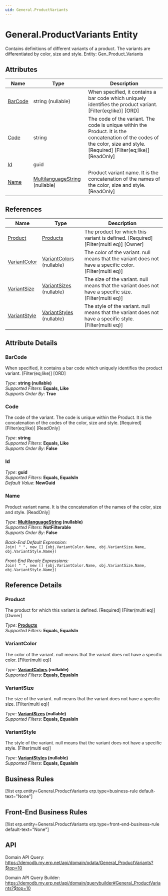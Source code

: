 ```yaml
---
uid: General.ProductVariants
---
```

# General.ProductVariants Entity

Contains definitions of different variants of a product. The variants are differentiated by color, size and style. Entity: Gen_Product_Variants

## Attributes

| Name | Type | Description |
| ---- | ---- | --- |
| [BarCode](General.ProductVariants.md#barcode) | string (nullable) | When specified, it contains a bar code which uniquely identifies the product variant. [Filter(eq;like)] [ORD] 
| [Code](General.ProductVariants.md#code) | string | The code of the variant. The code is unique within the Product. It is the concatenation of the codes of the color, size and style. [Required] [Filter(eq;like)] [ReadOnly] 
| [Id](General.ProductVariants.md#id) | guid |  
| [Name](General.ProductVariants.md#name) | [MultilanguageString](../data-types.md#multilanguagestring) (nullable) | Product variant name. It is the concatenation of the names of the color, size and style. [ReadOnly] 

## References

| Name | Type | Description |
| ---- | ---- | --- |
| [Product](General.ProductVariants.md#product) | [Products](General.Products.Products.md) | The product for which this variant is defined. [Required] [Filter(multi eq)] [Owner] |
| [VariantColor](General.ProductVariants.md#variantcolor) | [VariantColors](General.Products.VariantColors.md) (nullable) | The color of the variant. null means that the variant does not have a specific color. [Filter(multi eq)] |
| [VariantSize](General.ProductVariants.md#variantsize) | [VariantSizes](General.Products.VariantSizes.md) (nullable) | The size of the variant. null means that the variant does not have a specific size. [Filter(multi eq)] |
| [VariantStyle](General.ProductVariants.md#variantstyle) | [VariantStyles](General.Products.VariantStyles.md) (nullable) | The style of the variant. null means that the variant does not have a specific style. [Filter(multi eq)] |


## Attribute Details

### BarCode

When specified, it contains a bar code which uniquely identifies the product variant. [Filter(eq;like)] [ORD]

_Type_: **string (nullable)**  
_Supported Filters_: **Equals, Like**  
_Supports Order By_: **True**  

### Code

The code of the variant. The code is unique within the Product. It is the concatenation of the codes of the color, size and style. [Required] [Filter(eq;like)] [ReadOnly]

_Type_: **string**  
_Supported Filters_: **Equals, Like**  
_Supports Order By_: **False**  

### Id

_Type_: **guid**  
_Supported Filters_: **Equals, EqualsIn**  
_Default Value_: **NewGuid**  

### Name

Product variant name. It is the concatenation of the names of the color, size and style. [ReadOnly]

_Type_: **[MultilanguageString](../data-types.md#multilanguagestring) (nullable)**  
_Supported Filters_: **NotFilterable**  
_Supports Order By_: **False**  

_Back-End Default Expression:_  
`Join( " ", new [] {obj.VariantColor.Name, obj.VariantSize.Name, obj.VariantStyle.Name})`

_Front-End Recalc Expressions:_  
`Join( " ", new [] {obj.VariantColor.Name, obj.VariantSize.Name, obj.VariantStyle.Name})`

## Reference Details

### Product

The product for which this variant is defined. [Required] [Filter(multi eq)] [Owner]

_Type_: **[Products](General.Products.Products.md)**  
_Supported Filters_: **Equals, EqualsIn**  

### VariantColor

The color of the variant. null means that the variant does not have a specific color. [Filter(multi eq)]

_Type_: **[VariantColors](General.Products.VariantColors.md) (nullable)**  
_Supported Filters_: **Equals, EqualsIn**  

### VariantSize

The size of the variant. null means that the variant does not have a specific size. [Filter(multi eq)]

_Type_: **[VariantSizes](General.Products.VariantSizes.md) (nullable)**  
_Supported Filters_: **Equals, EqualsIn**  

### VariantStyle

The style of the variant. null means that the variant does not have a specific style. [Filter(multi eq)]

_Type_: **[VariantStyles](General.Products.VariantStyles.md) (nullable)**  
_Supported Filters_: **Equals, EqualsIn**  



## Business Rules

[!list erp.entity=General.ProductVariants erp.type=business-rule default-text="None"]

## Front-End Business Rules

[!list erp.entity=General.ProductVariants erp.type=front-end-business-rule default-text="None"]

## API

Domain API Query:
<https://demodb.my.erp.net/api/domain/odata/General_ProductVariants?$top=10>

Domain API Query Builder:
<https://demodb.my.erp.net/api/domain/querybuilder#General_ProductVariants?$top=10>

